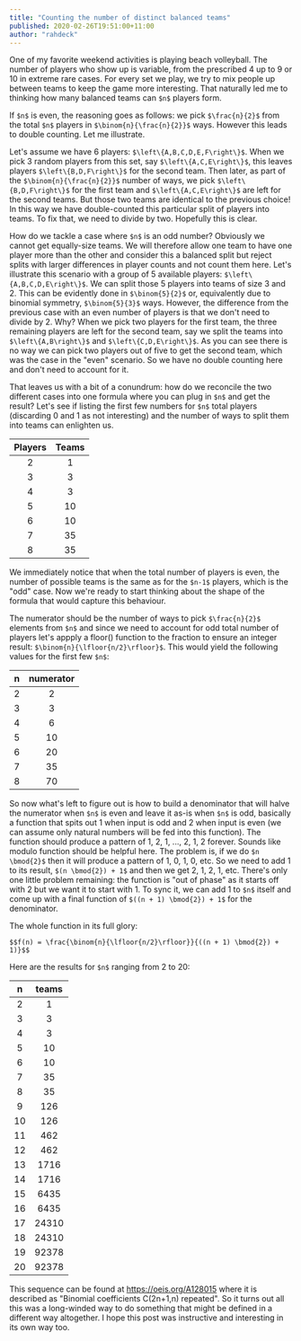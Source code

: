 ```yaml
---
title: "Counting the number of distinct balanced teams"
published: 2020-02-26T19:51:00+11:00
author: "rahdeck"
---
```

One of my favorite weekend activities is playing beach volleyball. The number of players who show up is variable, from the prescribed 4 up to 9 or 10 in extreme rare cases. For every set we play, we try to mix people up between teams to keep the game more interesting.  That naturally led me to thinking how many balanced teams can `$n$` players form.

If `$n$` is even, the reasoning goes as follows: we pick `$\frac{n}{2}$` from the total `$n$` players in `$\binom{n}{\frac{n}{2}}$` ways. However this leads to double counting. Let me illustrate.

Let's assume we have 6 players: `$\left\{A,B,C,D,E,F\right\}$`. When we pick 3 random players from this set, say `$\left\{A,C,E\right\}$`, this leaves players `$\left\{B,D,F\right\}$` for the second team. Then later, as part of the `$\binom{n}{\frac{n}{2}}$` number of ways, we pick `$\left\{B,D,F\right\}$` for the first team and `$\left\{A,C,E\right\}$` are left for the second teams. But those two teams are identical to the previous choice! In this way we have double-counted this particular split of players into teams. To fix that, we need to divide by two. Hopefully this is clear.

How do we tackle a case where `$n$` is an odd number? Obviously we cannot get equally-size teams. We will therefore allow one team to have one player more than the other and consider this a balanced split but reject splits with larger differences in player counts and not count them here. Let's illustrate this scenario with a group of 5 available players: `$\left\{A,B,C,D,E\right\}$`. We can split those 5 players into teams of size 3 and 2. This can be evidently done in `$\binom{5}{2}$` or, equivalently due to binomial symmetry, `$\binom{5}{3}$` ways. However, the difference from the previous case with an even number of players is that we don't need to divide by 2. Why?  When we pick two players for the first team, the three remaining players are left for the second team, say we split the teams into `$\left\{A,B\right\}$` and `$\left\{C,D,E\right\}$`. As you can see there is no way we can pick two players out of five to get the second team, which was the case in the "even" scenario. So we have no double counting here and don't need to account for it.

That leaves us with a bit of a conundrum: how do we reconcile the two different cases into one formula where you can plug in `$n$` and get the result? Let's see if listing the first few numbers for `$n$` total players (discarding 0 and 1 as not interesting) and the number of ways to split them into teams can enlighten us.

|  Players            |     Teams        |
| :-----------------: | :--------------: |
|         2           |         1        |
|         3           |         3        |
|         4           |         3        |
|         5           |        10        |
|         6           |        10        |
|         7           |        35        |
|         8           |        35        |

We immediately notice that when the total number of players is even, the number of possible teams is the same as for the `$n-1$` players, which is the "odd" case. Now we're ready to start thinking about the shape of the formula that would capture this behaviour.

The numerator should be the number of ways to pick `$\frac{n}{2}$` elements from `$n$` and since we need to account for odd total number of players let's appply a floor() function to the fraction to ensure an integer result: `$\binom{n}{\lfloor{n/2}\rfloor}$`. This would yield the following values for the first few `$n$`:

|    n                |     numerator    |
| :-----------------: | :--------------: |
|    2                |        2         |
|    3                |        3         |
|    4                |        6         |
|    5                |       10         |
|    6                |       20         |
|    7                |       35         |
|    8                |       70         |

So now what's left to figure out is how to build a denominator that will halve the numerator when `$n$` is even and leave it as-is when `$n$` is odd, basically a function that spits out 1 when input is odd and 2 when input is even (we can assume only natural numbers will be fed into this function). The function should produce a pattern of 1, 2, 1, ..., 2, 1, 2 forever. Sounds like modulo function should be helpful here. The problem is, if we do `$n \bmod{2}$` then it will produce a pattern of 1, 0, 1, 0, etc. So we need to add 1 to its result, `$(n \bmod{2}) + 1$` and then we get 2, 1, 2, 1, etc. There's only one little problem remaining: the function is "out of phase" as it starts off with 2 but we want it to start with 1. To sync it, we can add 1 to `$n$` itself and come up with a final function of `$((n + 1) \bmod{2}) + 1$` for the denominator.

The whole function in its full glory:

`$$f(n) = \frac{\binom{n}{\lfloor{n/2}\rfloor}}{((n + 1) \bmod{2}) + 1)}$$`

Here are the results for `$n$` ranging from 2 to 20:

|    n    |     teams    |
| :-----: | :----------: |
|   2     |       1      |
|   3     |       3      |
|   4     |       3      |
|   5     |      10      |
|   6     |      10      |
|   7     |      35      |
|   8     |      35      |
|   9     |     126      |
|  10     |     126      |
|  11     |     462      |
|  12     |     462      |
|  13     |    1716      |
|  14     |    1716      |
|  15     |    6435      |
|  16     |    6435      |
|  17     |   24310      |
|  18     |   24310      |
|  19     |   92378      |
|  20     |   92378      |
 
This sequence can be found at https://oeis.org/A128015 where it is described as "Binomial coefficients C(2n+1,n) repeated". So it turns out all this was a long-winded way to do something that might be defined in a different way altogether. I hope this post was instructive and interesting in its own way too.

